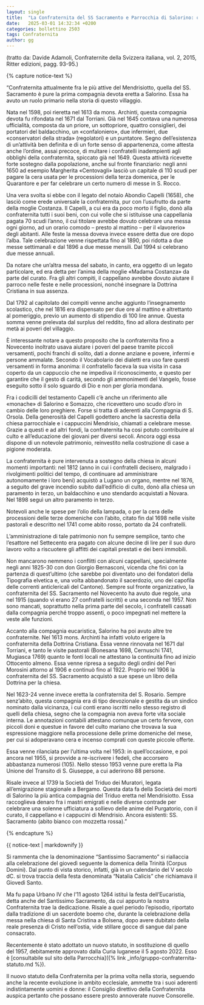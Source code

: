 ```yaml
---
layout: single
title:  "La Confraternita del SS Sacramento e Parrocchia di Salorino: origine, storia e attualità"
date:   2025-03-01 14:32:34 +0200
categories: bollettino 2503
tags: Confraternita
author: gg
---
```



(tratto da: Davide Adamoli, Confraternite della Svizzera italiana, vol. 2, 2015, Ritter edizioni, pagg. 93-95.)


{% capture notice-text %}

“Confraternita attualmente fra le più attive del Mendrisiotto, quella del SS. Sacramento è pure la prima compagnia devota eretta a Salorino. Essa ha avuto un ruolo primario nella storia di questo villaggio.

Nata nel 1598, poi rieretta nel 1613 da mons. Archinti, questa compagnia devota fu rifondata nel 1671 dal Torriani. Già nel 1645 contava una numerosa ufficialità, composta da un priore, un sottopriore, quattro consiglieri, dei portatori del baldacchino, un «confaloniero», due infermieri, due «conservatori della strada» (regolatori) e un puntatore. Segno dell’esistenza di un’attività ben definita e di un forte senso di appartenenza, come attesta anche l’ordine, assai precoce, di multare i confratelli inadempienti agli obblighi della confraternita, spiccato già nel 1649. Questa attività ricevette forte sostegno dalla popolazione, anche sul fronte finanziario: negli anni 1650 ad esempio Margherita «Centovagli» lasciò un capitale di 110 scudi per pagare la cera usata per le processioni della terza domenica, per le Quarantore e per far celebrare un certo numero di messe in S. Rocco.

Una vera svolta si ebbe con il legato del notaio Abondio Capelli (1658), che lasciò come erede universale la confraternita, pur con l’usufrutto da parte della moglie Costanza. Il Capelli, a cui era da poco morto
il figlio, donò alla confraternita tutti i suoi beni, con cui volle che si istituisse una cappellania pagata 70 scudi l’anno, il cui titolare avrebbe dovuto celebrare una messa ogni giorno, ad un orario comodo – presto al mattino – per il «lavorerio» degli abitanti. Alle feste la messa doveva invece essere detta due ore dopo l’alba. Tale celebrazione venne rispettata fino al 1890, poi ridotta a due messe settimanali e dal 1896 a due messe mensili. Dal 1994 si celebrano due messe annuali. 

Da notare che un’altra messa del sabato, in canto, era oggetto di un legato particolare, ed era detta per l’anima della moglie «Madama Costanza» da parte del curato. Fra gli altri compiti, il cappellano avrebbe dovuto aiutare il parroco nelle feste e nelle processioni, nonché insegnare la Dottrina Cristiana in sua assenza. 


Dal 1792 al capitolato dei compiti venne anche aggiunto l’insegnamento scolastico, che nel 1816 era dispensato per due ore al mattino e altrettanto al pomeriggio, previo un aumento di stipendio di 100 lire annue. Questa somma venne prelevata dal surplus del reddito, fino ad allora destinato per metà ai poveri del villaggio.

È interessante notare a questo proposito che la confraternita fino a Novecento inoltrato usava aiutare
i poveri del paese tramite piccoli versamenti, pochi franchi di solito, dati a donne anziane e povere,
infermi e persone ammalate. Secondo il Vocabolario dei dialetti era uso fare questi versamenti in forma anonima: il confratello faceva la sua visita in casa coperto da un cappuccio che ne impediva il riconoscimento, e questo per garantire che il gesto di carità, secondo gli ammonimenti del Vangelo,
fosse eseguito sotto il solo sguardo di Dio e non per gloria mondana.

Fra i codicilli del testamento Capelli c’è anche un riferimento alle «monache» di Salorino e Somazzo,
che ricevettero uno scudo d’oro in cambio delle loro preghiere. Forse si tratta di aderenti alla Compagnia di S. Orsola. Della generosità del Capelli godettero anche la sacrestia della chiesa parrocchiale e i cappuccini Mendrisio, chiamati a celebrare messe. Grazie a questi e ad altri fondi, la confraternita ha cosi potuto contribuire al culto e all’educazione dei giovani per diversi secoli. Ancora oggi essa dispone di un notevole patrimonio, reinvestito nella costruzione di case a pigione moderata.

La confraternita è pure intervenuta a sostegno della chiesa in alcuni momenti importanti: nel 1812 (anno in cui i confratelli decisero, malgrado i rivolgimenti politici del tempo, di continuare ad amministrare autonomamente i loro beni) acquistò a Lugano un organo, mentre nel 1876, a seguito del grave incendio subito dall’edificio di culto, donò alla chiesa un paramento in terzo, un baldacchino e uno stendardo acquistati a Novara. Nel 1898 seguì un altro paramento in terzo. 

Notevoli anche le spese per l’olio della lampada, o per la cera delle processioni delle terze domeniche con l’abito, citato fin dal 1698 nelle visite pastorali e descritto nel 1741 come abito rosso, portato da 24 confratelli. 

L’amministrazione di tale patrimonio non fu sempre semplice, tanto che l’esattore nel Settecento era pagato con alcune decine di lire per il suo duro lavoro volto a riscuotere gli affitti dei capitali prestati e dei beni immobili.


Non mancarono nemmeno i conflitti con alcuni cappellani, specialmente negli anni 1825-30 con
don Giorgio Bernasconi, vicenda che finì con la partenza di quest’ultimo (che sarebbe poi diventato uno dei fondatori della Tipografia elvetica e, una volta abbandonato il sacerdozio, uno dei capofila delle correnti anticlericali del Cantone). Sempre sul fronte organizzativo, la confraternita del SS. Sacramento nel Novecento ha avuto due regole, una nel 1915 (quando vi erano 27 confratelli iscritti) e una seconda nel 1957. Non sono mancati, soprattutto nella prima parte del secolo, i confratelli cassati dalla compagnia perché troppo assenti, o poco impegnati nel mettere la veste alle funzioni.


Accanto alla compagnia eucaristica, Salorino ha poi avuto altre tre confraternite. Nel 1613 mons. Archinti ha infatti voluto erigere la confraternita della Dottrina Cristiana. Essa venne rinnovata nel 1671 dal Torriani, e tanto le visite pastorali (Bonesana 1698, Cernuschi 1741, Mugiasca 1769) quanto le fonti locali ne attestano la continuità fino ad inizio Ottocento almeno. Essa venne ripresa a seguito degli ordini
del Peri Morosini attorno al 1906 e continuò fino al 1922. Proprio nel 1906 la confraternita del SS. Sacramento acquistò a sue spese un libro della Dottrina per la chiesa. 

Nel 1623-24 venne invece eretta la confraternita del S. Rosario. Sempre senz’abito, questa compagnia era di tipo devozionale e gestita da un sindico nominato dalla vicinanza, i cui conti erano iscritti nello stesso registro di quelli della chiesa,
segno che la compagnia non aveva forte vita sociale interna. Le annotazioni contabili attestano comunque un certo fervore, con piccoli doni e questue in favore del culto mariano che trovava la sua espressione maggiore nella processione delle prime domeniche del mese, per cui si adoperavano cera e incenso comprati con queste piccole offerte. 

Essa venne rilanciata per l’ultima volta nel 1953: in quell’occasione,
e poi ancora nel 1955, si provvide a re-iscrivere i fedeli, che accorsero abbastanza numerosi (105).
Nello stesso 1953 venne pure eretta la Pia Unione del Transito di S. Giuseppe, a cui aderirono 88 persone. 

Risale invece al 1739 la Società del Triduo dei Muratori, legata all’emigrazione stagionale a Bergamo. Questa data fa della Società dei morti di Salorino la più antica compagnia del Triduo eretta
nel Mendrisiotto. Essa raccoglieva denaro fra i mastri emigrati e nelle diverse contrade per celebrare una solenne ufficiatura a sollievo delle anime del Purgatorio, con il curato, il cappellano e i cappucini di Mendrisio. Ancora esistenti: SS. Sacramento (abito bianco con mozzetta rossa).” 


{% endcapture %}
<div class="notice--primary">
  {{ notice-text | markdownify }}
</div>


Si rammenta che la denominazione “Santissimo Sacramento” si riallaccia alla celebrazione del giovedì seguente la domenica della Trinità (Corpus Domini). Dal punto di vista storico, infatti, già in un calendario del V secolo dC.
si trova traccia della festa denominata “Natalia Calicis” che richiamava il Giovedì Santo.

Ma fu papa Urbano IV che l’11 agosto 1264 istituì la festa dell’Eucaristia, detta anche del Santissimo Sacramento, da cui appunto la nostra Confraternita trae la dedicazione. Risale a quel periodo l’episodio, riportato dalla tradizione di un sacerdote boemo che, durante la celebrazione della messa nella chiesa di Santa Cristina a Bolsena, dopo avere dubitato della reale presenza di Cristo nell’ostia, vide stillare gocce di sangue dal pane consacrato. 

Recentemente è stato adottato un nuovo statuto, in sostituzione di quello del 1957, debitamente approvato dalla Curia luganese il 5 agosto 2022.
Esso è  [consultabile sul sito della Parrocchia]({% link _info/gruppo-confraternita-statuto.md %}).

Il nuovo statuto della Confraternita per la prima volta nella storia, seguendo anche la recente evoluzione in ambito ecclesiale, ammette tra i suoi aderenti indistintamente uomini e donne: il Consiglio direttivo della Confraternita auspica pertanto che possano essere presto annoverate nuove Consorelle.




